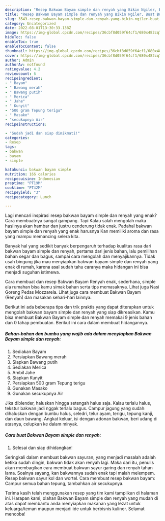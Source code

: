 ```yaml
---
description: "Resep Bakwan Bayam simple dan renyah yang Bikin Ngiler, Buat Buka Puasa Menggugah Selera"
title: "Resep Bakwan Bayam simple dan renyah yang Bikin Ngiler, Buat Buka Puasa Menggugah Selera"
slug: 3543-resep-bakwan-bayam-simple-dan-renyah-yang-bikin-ngiler-buat-buka-puasa-menggugah-selera
category: Uncategorized
date: 2022-08-01T13:30:33.138Z
image: https://img-global.cpcdn.com/recipes/36cbf8d059f64cf1/680x482cq70/bakwan-bayam-simple-dan-renyah-foto-resep-utama.jpg
hideToc: false
enableToc: true
enableTocContent: false
thumbnail: https://img-global.cpcdn.com/recipes/36cbf8d059f64cf1/680x482cq70/bakwan-bayam-simple-dan-renyah-foto-resep-utama.jpg
cover: https://img-global.cpcdn.com/recipes/36cbf8d059f64cf1/680x482cq70/bakwan-bayam-simple-dan-renyah-foto-resep-utama.jpg
author: Admin
authorAv: notfound
ratingvalue: 4.2
reviewcount: 6
recipeingredient:
- " Bayam"
- " Bawang merah"
- " Bawang putih"
- " Merica"
- " Jahe"
- " Kunyit"
- "500 gram Tepung terigu"
- " Masako"
- "secukupnya Air"
recipeinstructions:

- "Sudah jadi dan siap dinikmati!"
categories:
- Resep
tags:
- bakwan
- bayam
- simple

katakunci: bakwan bayam simple 
nutrition: 166 calories
recipecuisine: Indonesian
preptime: "PT19M"
cooktime: "PT42M"
recipeyield: "3"
recipecategory: Lunch

---
```



Lagi mencari inspirasi resep bakwan bayam simple dan renyah yang enak? Cara membuatnya sangat gampang. Tapi Kalau salah mengolah maka hasilnya akan hambar dan justru cenderung tidak enak. Padahal bakwan bayam simple dan renyah yang enak harusnya Kan memiliki aroma dan rasa yang mampu memancing selera kita.


Banyak hal yang sedikit banyak berpengaruh terhadap kualitas rasa dari bakwan bayam simple dan renyah, pertama dari jenis bahan, lalu pemilihan bahan segar dan bagus, sampai cara mengolah dan menyajikannya. Tidak usah bingung jika mau menyiapkan bakwan bayam simple dan renyah yang enak di rumah, karena asal sudah tahu caranya maka hidangan ini bisa menjadi suguhan istimewa.

Cara membuat dan resep Bakwan Bayam Renyah enak, sederhana, simple ala rumahan bisa kamu simak bahan serta tips memasaknya. Lihat juga Nasi Goreng Pedas Mozzarela. Lihat juga cara membuat Bakwan Bayam (Renyah) dan masakan sehari-hari lainnya.


Berikut ini ada beberapa tips dan trik praktis yang dapat diterapkan untuk mengolah bakwan bayam simple dan renyah yang siap dikreasikan. Kamu bisa membuat Bakwan Bayam simple dan renyah memakai 9 jenis bahan dan 0 tahap pembuatan. Berikut ini cara dalam membuat hidangannya.

<!--inarticleads1-->

##### Bahan-bahan dan bumbu yang wajib ada dalam menyiapkan Bakwan Bayam simple dan renyah:

1. Sediakan  Bayam
1. Persiapkan  Bawang merah
1. Siapkan  Bawang putih
1. Sediakan  Merica
1. Ambil  Jahe
1. Siapkan  Kunyit
1. Persiapkan 500 gram Tepung terigu
1. Gunakan  Masako
1. Gunakan secukupnya Air


Jika diblender, haluskan hingga setengah halus saja. Kalau terlalu halus, tekstur bakwan jadi nggak terlalu bagus. Campur jagung yang sudah dihaluskan dengan bumbu halus, seledri, telur ayam, terigu, tepung kanji, dan daun bawang. Angkat keluar, isi dengan adonan bakwan, beri udang di atasnya, celupkan ke dalam minyak. 

<!--inarticleads2-->

##### Cara buat Bakwan Bayam simple dan renyah:


1. Selesai dan siap dihidangkan!

Seringkali dalam membuat bakwan sayuran, yang menjadi masalah adalah ketika sudah dingin, bakwan tidak akan renyah lagi. Maka dari itu, penulis akan membagikan cara membuat bakwan sayur garing dan renyah tahan lama. Soalnya sayang, kan bakwannya sudah enak tapi malah melempem. Resep bakwan sayur kol dan wortel. Cara membuat resep bakwan bayam: Campur semua bahan tepung, tambahkan air secukupnya. 

Terima kasih telah menggunakan resep yang tim kami tampilkan di halaman ini. Harapan kami, olahan Bakwan Bayam simple dan renyah yang mudah di atas dapat membantu anda menyiapkan makanan yang lezat untuk keluarga/teman maupun menjadi ide untuk berbisnis kuliner. Selamat mencoba!
